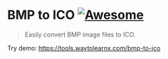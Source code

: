 # BMP to ICO [![Awesome](https://cdn.rawgit.com/sindresorhus/awesome/d7305f38d29fed78fa85652e3a63e154dd8e8829/media/badge.svg)](https://github.com/sindresorhus/awesome)

>Easily convert BMP image files to ICO.

Try demo: https://tools.waytolearnx.com/bmp-to-ico
